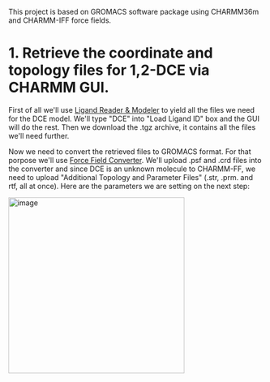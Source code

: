 This project is based on GROMACS software package using CHARMM36m and CHARMM-IFF force fields. 

# 1. Retrieve the coordinate and topology files for 1,2-DCE via CHARMM GUI.

First of all we'll use [Ligand Reader & Modeler](https://www.charmm-gui.org/?doc=input/ligandrm) to yield all the files we need for the DCE model. We'll type "DCE" into "Load Ligand ID" box and the GUI will do the rest. Then we download the .tgz archive, it contains all the files we'll need further.

Now we need to convert the retrieved files to GROMACS format. For that porpose we'll use [Force Field Converter](https://charmm-gui.org/?doc=input/converter.ffconverter). We'll upload .psf and .crd files into the converter and since DCE is an unknown molecule to CHARMM-FF, we need to upload "Additional Topology and Parameter Files" (.str, .prm. and rtf, all at once). Here are the parameters we are setting on the next step:

<img width="347" alt="image" src="https://github.com/user-attachments/assets/df9eb4a9-1de0-44be-befd-76c38f8da13a">

